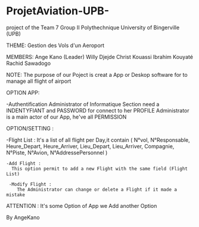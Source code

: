 # ProjetAviation-UPB-

project of the Team 7 Group II Polythechnique University of Bingerville (UPB)

THEME: Gestion des Vols d'un Aeroport 

MEMBERS: 
  Ange Kano (Leader)
  Willy Djejde
  Christ Kouassi
  Ibrahim Kouyaté
  Rachid Sawadogo

NOTE:
    The purpose of our Poject is creat a App or Deskop software for to manage all flight of airport 

OPTION APP:

-Authentification
  Administrator of Informatique Section need a INDENTYFIANT and PASSWORD for connect to her PROFILE
  Administrator is a main actor of our App, he've all PERMISSION 
  
  OPTION/SETTING :
   
   -Flight List :
       It's a list of all flight per Day,it contain (
       N°vol, N°Responsable, Heure_Depart, Heure_Arriver, Lieu_Depart, Lieu_Arriver, Compagnie, N°Piste, N°Avion, N°AddressePersonnel
       )
   
    -Add Flight :
      This option permit to add a new Flight with the same field (Flight List)
      
     -Modify Flight :
        The Administrator can change or delete a Flight if it made a mistake
       
ATTENTION : It's some Option of App we Add another Option 

By AngeKano 
  
 
